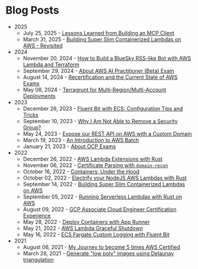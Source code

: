 # Blog Posts

- 2025
    - July 25, 2025 - [Lessons Learned from Building an MCP Client](articles/lessons-learned-from-building-an-mcp-client.md)
    - March 31, 2025 - [Building Super Slim Containerized Lambdas on AWS - Revisited](articles/building-super-slim-containerized-lambdas-revisited.md)
- 2024
    - November 20, 2024 - [How to Build a BlueSky RSS-like Bot with AWS Lambda and Terraform](articles/how-to-build-a-bluesky-rss-like-bot-with-aws-lambda-and-terraform.md)
    - September 29, 2024 - [About AWS AI Practitioner (Beta) Exam](articles/about-ai-practitioner-beta-exam.md)
    - August 14, 2024 - [Recertification and the Current State of AWS Exams](articles/recertification-and-the-current-state-aws-exams.md)
    - May 08, 2024 - [Terragrunt for Multi-Region/Multi-Account Deployments](articles/terragrunt-for-multi-region-multi-account-deployments.md)
- 2023
    - December 26, 2023 - [Fluent Bit with ECS: Configuration Tips and Tricks](articles/fluentbit-with-ecs-configuration-tips-and-tricks.md)
    - September 10, 2023 - [Why I Am Not Able to Remove a Security Group?](articles/why-i-am-not-able-to-remove-a-security-group.md)
    - May 24, 2023 - [Expose our REST API on AWS with a Custom Domain](articles/expose-our-rest-api-on-aws-with-a-custom-domain.md)
    - March 19, 2023 - [An Introduction to AWS Batch](articles/an-introduction-to-aws-batch.md)
    - January 21, 2023 - [About OCP Exams](articles/about-ocp-exams.md)
- 2022
    - December 26, 2022 - [AWS Lambda Extensions with Rust](articles/aws-lambda-extensions-with-rust.md)
    - November 06, 2022 - [Certificate Parsing with `domain-recon`](articles/certificate-parsing-with-domain-recon.md)
    - October 16, 2022 - [Containers: Under the Hood](articles/containers-under-the-hood.md)
    - October 02, 2022 - [Electrify your NodeJS AWS Lambdas with Rust](articles/electrify-your-nodejs-aws-lambdas-with-rust.md)
    - September 14, 2022 - [Building Super Slim Containerized Lambdas on AWS](articles/building-super-slim-containerized-lambdas.md)
    - September 05, 2022 - [Running Serverless Lambdas with Rust on AWS](articles/running-serverless-lambdas-with-rust-aws.md)
    - August 09, 2022 - [GCP Associate Cloud Engineer Certification Experience](articles/gcp-associate-cloud-engineer-certification-experience.md)
    - May 28, 2022 - [Deploy Containers with App Runner](articles/deploy-containers-with-app-runner.md)
    - May 21, 2022 - [AWS Lambda Graceful Shutdown](articles/aws-lambda-graceful-shutdown.md)
    - May 16, 2022 - [ECS Fargate Custom Logging with Fluent Bit](articles/ecs-custom-logging-with-fluentbit.md)
- 2021
    - August 06, 2021 - [My Journey to become 5 times AWS Certified](articles/my-journey-to-become-5-times-aws-certified.md)
    - March 28, 2021 - [Generate "low poly" images using Delaunay triangulation](articles/generate-low-poly-images-using-del-triangulation.md)
